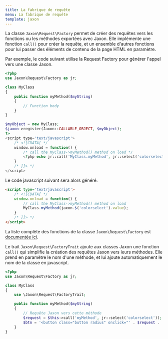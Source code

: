 ```yaml
---
title: La fabrique de requête
menu: La fabrique de requête
template: jaxon
---
```


La classe `Jaxon\Request\Factory` permet de créer des requêtes vers les fonctions ou les méthodes exportées avec Jaxon.
Elle implémente une fonction `call()` pour créer la requête, et un ensemble d'autres fonctions pour lui passer des éléments de contenu de la page HTML en paramètre.

Par exemple, le code suivant utilise la Request Factory pour générer l'appel vers une classe Jaxon.

```php
<?php
use Jaxon\Request\Factory as jr;

class MyClass
{
    public function myMethod($myString)
    {
        // Function body
    }
}

$myObject = new MyClass;
$jaxon->register(Jaxon::CALLABLE_OBJECT, $myObject);
?>
<script type='text/javascript'>
    /* <![CDATA[ */
    window.onload = function() {
        /* call the MyClass->myMethod() method on load */
        <?php echo jr::call('MyClass.myMethod', jr::select('colorselect')) ?>;
    }
    /* ]]> */
</script>
```

Le code javascript suivant sera alors généré. 
```html
<script type='text/javascript'>
    /* <![CDATA[ */
    window.onload = function() {
        // call the MyClass->myMethod() method on load
        MyClass.myMethod(jaxon.$('colorselect').value);
    }
    /* ]]> */
</script>
```

La liste complète des fonctions de la classe `Jaxon\Request\Factory` est [documentée ici](http://www.jaxon-php.org/docs/api/class-Jaxon.Request.Factory.html).

Le trait `Jaxon\Request\FactoryTrait` ajoute aux classes Jaxon une fonction `call()` qui simplifie la création des requêtes Jaxon vers leurs méthodes. Elle prend en paramètre le nom d'une méthode, et lui ajoute automatiquement le nom de la classe en javascript.
```php
<?php
use Jaxon\Request\Factory as jr;

class MyClass
{
    use \Jaxon\Request\FactoryTrait;

    public function myMethod($myString)
    {
        // Requête Jaxon vers cette méthode
        $request = $this->call('myMethod', jr::select('colorselect'));
        $btn = '<button class="button radius" onclick="' . $request . '" >Click Me</button>'
    }
}
```
